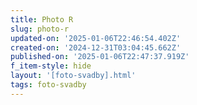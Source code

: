 ```yaml
---
title: Photo R
slug: photo-r
updated-on: '2025-01-06T22:46:54.402Z'
created-on: '2024-12-31T03:04:45.662Z'
published-on: '2025-01-06T22:47:37.919Z'
f_item-style: hide
layout: '[foto-svadby].html'
tags: foto-svadby
---
```



